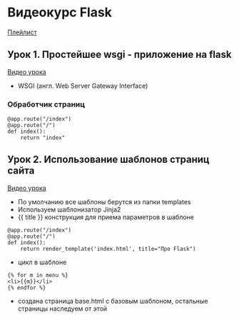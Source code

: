 # Видеокурс Flask
[Плейлист](https://www.youtube.com/watch?v=6jxveKOdyNg&list=PLA0M1Bcd0w8yrxtwgqBvT6OM4HkOU3xYn)

## Урок 1. Простейшее wsgi - приложение на flask
[Видео урока](https://www.youtube.com/watch?v=6jxveKOdyNg&list=PLA0M1Bcd0w8yrxtwgqBvT6OM4HkOU3xYn)

- WSGI (англ. Web Server Gateway Interface) 

### Обработчик страниц
````
@app.route("/index")
@app.route("/")
def index():
    return "index"
````

## Урок 2. Использование шаблонов страниц сайта
[Видео урока](https://www.youtube.com/watch?v=TSsEMFZVr5E&list=PLA0M1Bcd0w8yrxtwgqBvT6OM4HkOU3xYn&index=2)

- По умолчанию все шаблоны берутся из папки templates
- Используем шаблонизатор Jinja2
- {{ title }} конструкция для приема параметров в шаблоне
````
@app.route("/index")
@app.route("/")
def index():
    return render_template('index.html', title="Про Flask")
````

- цикл в шаблоне
````
{% for m in menu %}
<li>{{m}}</li>
{% endfor %}
````

- создана страница base.html с базовым шаблоном, остальные страницы наследуем от этой


